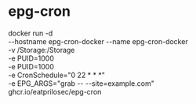 # epg-cron

docker run -d \
  --hostname epg-cron-docker --name epg-cron-docker \
  -v /Storage:/Storage \
  -e PUID=1000 \
  -e PUID=1000 \
  -e CronSchedule="0 22 * * *" \
  -e EPG_ARGS="grab -- --site=example.com" \
  ghcr.io/eatprilosec/epg-cron

